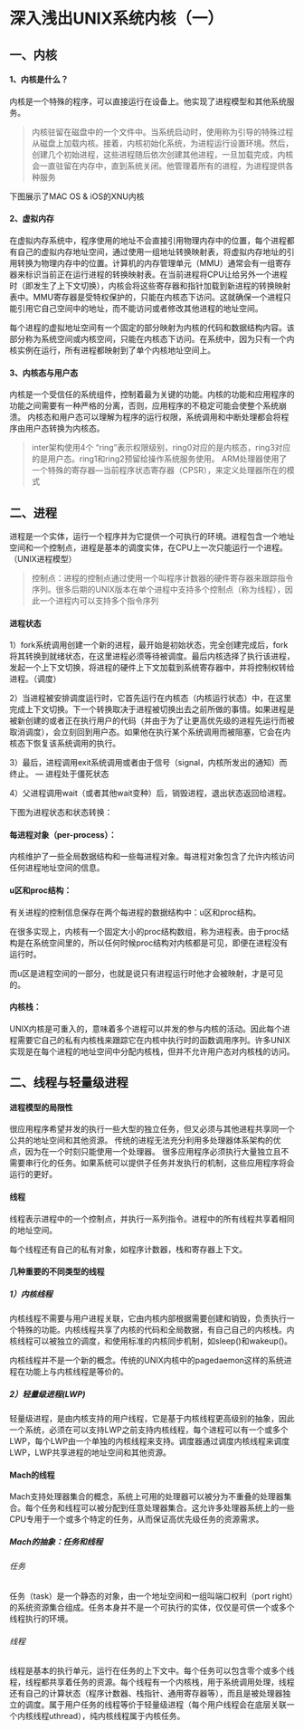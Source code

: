 # 深入浅出UNIX系统内核（一）



## 一、内核
#### 1、内核是什么？
内核是一个特殊的程序，可以直接运行在设备上。他实现了进程模型和其他系统服务。

> 内核驻留在磁盘中的一个文件中。当系统启动时，使用称为引导的特殊过程从磁盘上加载内核。接着，内核初始化系统，为进程运行设置环境。然后，创建几个初始进程，这些进程随后依次创建其他进程，一旦加载完成，内核会一直驻留在内存中，直到系统关闭。他管理着所有的进程，为进程提供各种服务

下图展示了MAC OS & iOS的XNU内核

#### 2、虚拟内存
在虚拟内存系统中，程序使用的地址不会直接引用物理内存中的位置，每个进程都有自己的虚拟内存地址空间，通过使用一组地址转换映射表，将虚拟内存地址的引用转换为物理内存中的位置。计算机的内存管理单元（MMU）通常会有一组寄存器来标识当前正在运行进程的转换映射表。在当前进程将CPU让给另外一个进程时（即发生了上下文切换），内核会将这些寄存器和指针加载到新进程的转换映射表中。MMU寄存器是受特权保护的，只能在内核态下访问。这就确保一个进程只能引用它自己空间中的地址，而不能访问或者修改其他进程的地址空间。

每个进程的虚拟地址空间有一个固定的部分映射为内核的代码和数据结构内容。该部分称为系统空间或内核空间，只能在内核态下访问。在系统中，因为只有一个内核实例在运行，所有进程都映射到了单个内核地址空间上。

#### 3、内核态与用户态
内核是一个受信任的系统组件，控制着最为关键的功能。内核的功能和应用程序的功能之间需要有一种严格的分离，否则，应用程序的不稳定可能会使整个系统崩溃。
内核态和用户态可以理解为程序的运行权限，系统调用和中断处理都会将程序由用户态转换为内核态。

> inter架构使用4个 “ring”表示权限级别，ring0对应的是内核态，ring3对应的是用户态。ring1和ring2预留给操作系统服务使用。
> ARM处理器使用了一个特殊的寄存器—当前程序状态寄存器（CPSR），来定义处理器所在的模式



## 二、进程

进程是一个实体，运行一个程序并为它提供一个可执行的环境。进程包含一个地址空间和一个控制点，进程是基本的调度实体，在CPU上一次只能运行一个进程。（UNIX进程模型）

> 控制点：进程的控制点通过使用一个叫程序计数器的硬件寄存器来跟踪指令序列。很多后期的UNIX版本在单个进程中支持多个控制点（称为线程），因此一个进程内可以支持多个指令序列

#### 进程状态

1）fork系统调用创建一个新的进程，最开始是初始状态，完全创建完成后，fork将其转换到就绪状态，在这里进程必须等待被调度。最后内核选择了执行该进程，发起一个上下文切换，将进程的硬件上下文加载到系统寄存器中，并将控制权转给进程。（调度）

2）当进程被安排调度运行时，它首先运行在内核态（内核运行状态）中，在这里完成上下文切换。下一个转换取决于进程被切换出去之前所做的事情。如果进程是被新创建的或者正在执行用户的代码（并由于为了让更高优先级的进程先运行而被取消调度），会立刻回到用户态。如果他在执行某个系统调用而被阻塞，它会在内核态下恢复该系统调用的执行。

3）最后，进程调用exit系统调用或者由于信号（signal，内核所发出的通知）而终止。 — 进程处于僵死状态

4）父进程调用wait（或者其他wait变种）后，销毁进程，退出状态返回给进程。

下图为进程状态和状态转换：

#### 每进程对象（per-process）：
内核维护了一些全局数据结构和一些每进程对象。每进程对象包含了允许内核访问任何进程地址空间的信息。
#### u区和proc结构：
有关进程的控制信息保存在两个每进程的数据结构中：u区和proc结构。

在很多实现上，内核有一个固定大小的proc结构数组，称为进程表。由于proc结构是在系统空间里的，所以任何时候proc结构对内核都是可见，即便在进程没有运行时。

而u区是进程空间的一部分，也就是说只有进程运行时他才会被映射，才是可见的。
#### 内核栈：
UNIX内核是可重入的，意味着多个进程可以并发的参与内核的活动。因此每个进程需要它自己的私有内核栈来跟踪它在内核中执行时的函数调用序列。许多UNIX实现是在每个进程的地址空间中分配内核栈，但并不允许用户态对内核栈的访问。



## 二、线程与轻量级进程

#### 进程模型的局限性
很应用程序希望并发的执行一些大型的独立任务，但又必须与其他进程共享同一个公共的地址空间和其他资源。
传统的进程无法充分利用多处理器体系架构的优点，因为在一个时刻只能使用一个处理器。
很多应用程序必须执行大量独立且不需要串行化的任务。如果系统可以提供子任务并发执行的机制，这些应用程序将会运行的更好。

#### 线程
线程表示进程中的一个控制点，并执行一系列指令。进程中的所有线程共享着相同的地址空间。

每个线程还有自己的私有对象，如程序计数器，栈和寄存器上下文。

#### 几种重要的不同类型的线程
##### 1）内核线程
内核线程不需要与用户进程关联，它由内核内部根据需要创建和销毁，负责执行一个特殊的功能。内核线程共享了内核的代码和全局数据，有自己自己的内核栈。内核线程可以被独立的调度，和使用标准的内核同步机制，如sleep()和wakeup()。

内核线程并不是一个新的概念。传统的UNIX内核中的pagedaemon这样的系统进程在功能上与内核线程是等价的。

##### 2）轻量级进程(LWP)
轻量级进程，是由内核支持的用户线程，它是基于内核线程更高级别的抽象，因此一个系统，必须在可以支持LWP之前支持内核线程，每个进程可以有一个或多个LWP，每个LWP由一个单独的内核线程来支持。调度器通过调度内核线程来调度LWP，LWP共享进程的地址空间和其他资源。

#### Mach的线程
Mach支持处理器集合的概念，系统上可用的处理器可以被分为不重叠的处理器集合。每个任务和线程可以被分配到任意处理器集合。这允许多处理器系统上的一些CPU专用于一个或多个特定的任务，从而保证高优先级任务的资源需求。
##### Mach的抽象：任务和线程
###### 任务
任务（task）是一个静态的对象，由一个地址空间和一组叫端口权利（port right）的系统资源集合组成。任务本身并不是一个可执行的实体，仅仅是可供一个或多个线程执行的环境。
###### 线程
线程是基本的执行单元，运行在任务的上下文中。每个任务可以包含零个或多个线程，线程都共享着任务的资源。每个线程有一个内核栈，用于系统调用处理，线程还有自己的计算状态（程序计数器、栈指针、通用寄存器等），而且是被处理器独立的调度。属于用户任务的线程等价于轻量级进程（每个用户线程会在底层关联一个内核线程uthread），纯内核线程属于内核任务。


